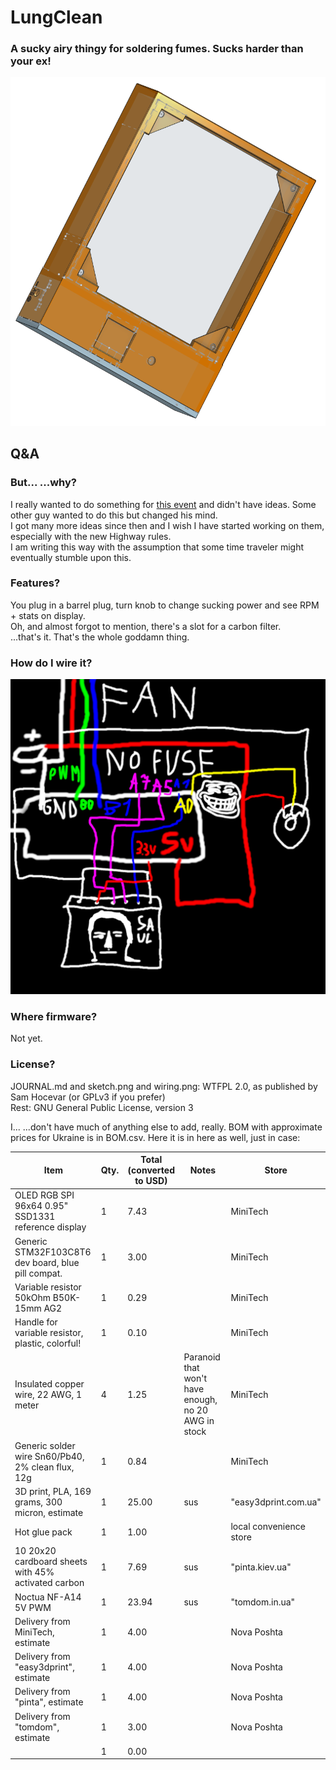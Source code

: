 # LungClean
### A sucky airy thingy for soldering fumes. Sucks harder than your ex!  
![overview.png](images/overview.png)  

## Q&A
### But... ...why?
I really wanted to do something for [this event](https://highway.hackclub.com/) and didn't have ideas. Some other guy wanted to do this but changed his mind.  
I got many more ideas since then and I wish I have started working on them, especially with the new Highway rules.  
I am writing this way with the assumption that some time traveler might eventually stumble upon this.
### Features?
You plug in a barrel plug, turn knob to change sucking power and see RPM + stats on display.  
Oh, and almost forgot to mention, there's a slot for a carbon filter.  
...that's it. That's the whole goddamn thing.
### How do I wire it?
![The awaited](images/wiring.png)
### Where firmware?
Not yet.
### License?
JOURNAL.md and sketch.png and wiring.png: WTFPL 2.0, as published by Sam Hocevar (or GPLv3 if you prefer)  
Rest: GNU General Public License, version 3

I... ...don't have much of anything else to add, really. 
BOM with approximate prices for Ukraine is in BOM.csv. Here it is in here as well, just in case:

|Item                                                                                                                                                             |Qty.                         |Total (converted to USD)  |Notes                                                     |Store                        |
|-----------------------------------------------------------------------------------------------------------------------------------------------------------------|-----------------------------|--------------------------|----------------------------------------------------------|-----------------------------|
|OLED RGB SPI 96x64 0.95" SSD1331 reference display                                                                                                               |1                            |7.43                      |                 										  | MiniTech                    |
|Generic STM32F103C8T6 dev board, blue pill compat.                                                                                                               |1                            |3.00                      |                 										  | MiniTech                    |
|Variable resistor 50kOhm B50K-15mm AG2                                                                                                                           |1                            |0.29                      |                 										  | MiniTech                    |
|Handle for variable resistor, plastic, colorful!                                                                                                                 |1                            |0.10                      |                 										  | MiniTech                    |
|Insulated copper wire, 22 AWG, 1 meter                                                                                                                           |4                            |1.25                      | Paranoid that won't have enough, no 20 AWG in stock	  | MiniTech                    |
|Generic solder wire Sn60/Pb40, 2% clean flux, 12g                                                                                                                |1                            |0.84                      |                 										  | MiniTech                    |
|3D print, PLA, 169 grams, 300 micron, estimate                                                                                                                   |1                            |25.00                     | sus                                                      | "easy3dprint.com.ua"        |
|Hot glue pack                                                                                                                                                    |1                            |1.00                      |						  								  | local convenience store     |
|10 20x20 cardboard sheets with 45% activated carbon                                                                                                              |1                            |7.69                      | sus                 									  | "pinta.kiev.ua"             |
|Noctua NF-A14 5V PWM                                                                                                                                             |1                           	|23.94                     | sus                				  					  | "tomdom.in.ua"              |
|Delivery from MiniTech, estimate                                                                                                                                 |1                            |4.00                      |                    									  | Nova Poshta                 |
|Delivery from "easy3dprint", estimate                                                                                                                            |1                            |4.00                      |                    									  | Nova Poshta                 |
|Delivery from "pinta", estimate                                                                                                                                  |1                            |4.00                      |                    									  | Nova Poshta                 |
|Delivery from "tomdom", estimate                                                                                                                                 |1                            |3.00                      |                    									  | Nova Poshta                 
|                                                                                                                                                                 |1                            |0.00                      |                    									  |                             |
